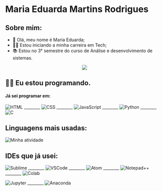 # Maria Eduarda Martins Rodrigues
## Sobre mim:

- 👋 Olá, meu nome é Maria Eduarda;
- :woman_technologist: Estou iniciando a minha carreira em Tech;
- 📚 Estou no 3° semestre do curso de Análise e desenvolvimento de sistemas.

<p align="center"> <img src="https://github-readme-stats.vercel.app/api?username=Duda-Martins&count_private=true&show_icons=true&theme=radical" /> </p>

## :woman_technologist: Eu estou programando.
#### Já sei programar em:


  ![HTML](https://img.shields.io/badge/HTML5-E34F26?style=for-the-badge&logo=html5&logoColor=white) ________ ![CSS](https://img.shields.io/badge/CSS3-1572B6?style=for-the-badge&logo=css3&logoColor=white) ________ ![JavaScript](https://img.shields.io/badge/JavaScript-323330?style=for-the-badge&logo=javascript&logoColor=F7DF1E) ________ ![Python](https://img.shields.io/badge/Python-FFD43B?style=for-the-badge&logo=python&logoColor=blue) ________ ![C](https://img.shields.io/badge/C-E34F26?style=for-the-badge&logo=C&logoColor=white)


## Linguagens mais usadas:

![Minha atividade](https://github-readme-stats.vercel.app/api/top-langs/?username=duda-martins)

## IDEs que já usei:


  ![Sublime](https://img.shields.io/badge/sublime_text-%23575757.svg?&style=for-the-badge&logo=sublime-text&logoColor=important) ________ ![VSCode](https://img.shields.io/badge/VSCode-0078D4?style=for-the-badge&logo=visual%20studio%20code&logoColor=white) ________ ![Atom](https://img.shields.io/badge/Atom-66595C?style=for-the-badge&logo=Atom&logoColor=white) ________ ![Notepad++](https://img.shields.io/badge/Notepad++-90E59A.svg?style=for-the-badge&logo=notepad%2B%2B&logoColor=black) ________ ![Colab](https://img.shields.io/badge/Colab-F9AB00?style=for-the-badge&logo=googlecolab&color=525252)
  
  ![Jupyter](https://img.shields.io/badge/Jupyter-F37626.svg?&style=for-the-badge&logo=Jupyter&logoColor=white) ________ ![Anaconda](https://img.shields.io/badge/conda-342B029.svg?&style=for-the-badge&logo=anaconda&logoColor=white)
